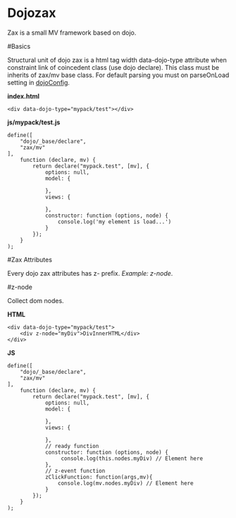 Dojozax
=======

Zax is a small MV framework based on dojo.

#Basics 

Structural unit of dojo zax is a html tag width data-dojo-type attribute when constraint link of coincedent class (use dojo declare). This class must be inherits of zax/mv base class. For default parsing you must on parseOnLoad setting in  [dojoConfig](http://dojotoolkit.org/documentation/tutorials/1.9/dojo_config/).

**index.html**
```
<div data-dojo-type="mypack/test"></div>
```
**js/mypack/test.js**
```
define([
    "dojo/_base/declare",
    "zax/mv"
],
    function (declare, mv) {
        return declare("mypack.test", [mv], {
            options: null,
            model: {

            },
            views: {

            },
            constructor: function (options, node) {
                console.log('my element is load...')
            }
        });
    }
);
```

#Zax Attributes 

Every dojo zax attributes has z- prefix. *Example: z-node*. 

#z-node

Collect dom nodes. 

**HTML**
```
<div data-dojo-type="mypack/test">
    <div z-node="myDiv">DivInnerHTML</div>
</div>
```
**JS**
```
define([
    "dojo/_base/declare",
    "zax/mv"
],
    function (declare, mv) {
        return declare("mypack.test", [mv], {
            options: null,
            model: {

            },
            views: {

            },
            // ready function
            constructor: function (options, node) {
                 console.log(this.nodes.myDiv) // Element here
            },
            // z-event function
            zClickFunction: function(args,mv){
                console.log(mv.nodes.myDiv) // Element here
            }
        });
    }
);
```
